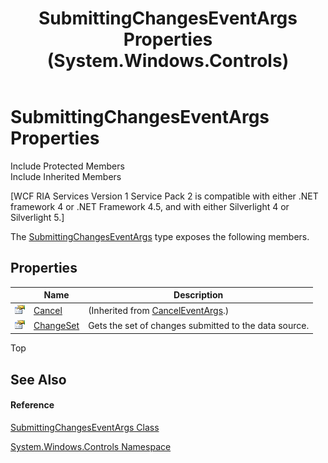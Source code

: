 ﻿---
title: SubmittingChangesEventArgs Properties (System.Windows.Controls)
TOCTitle: SubmittingChangesEventArgs Properties
ms:assetid: Properties.T:System.Windows.Controls.SubmittingChangesEventArgs
ms:mtpsurl: https://msdn.microsoft.com/en-us/library/system.windows.controls.submittingchangeseventargs_properties(v=VS.91)
ms:contentKeyID: 27196291
ms.date: 01/27/2012
mtps_version: v=VS.91
---

# SubmittingChangesEventArgs Properties

Include Protected Members  
Include Inherited Members  

\[WCF RIA Services Version 1 Service Pack 2 is compatible with either .NET framework 4 or .NET Framework 4.5, and with either Silverlight 4 or Silverlight 5.\]

The [SubmittingChangesEventArgs](ee708057\(v=vs.91\).md) type exposes the following members.

## Properties

<table>
<thead>
<tr class="header">
<th> </th>
<th>Name</th>
<th>Description</th>
</tr>
</thead>
<tbody>
<tr class="odd">
<td><img src="images\Ff422600.pubproperty(en-us,VS.91).gif" title="Public property" alt="Public property" /></td>
<td><a href="https://msdn.microsoft.com/en-us/library/e1bcat2e">Cancel</a></td>
<td>(Inherited from <a href="https://msdn.microsoft.com/en-us/library/9ws52wzb">CancelEventArgs</a>.)</td>
</tr>
<tr class="even">
<td><img src="images\Ff422600.pubproperty(en-us,VS.91).gif" title="Public property" alt="Public property" /></td>
<td><a href="ee707993(v=vs.91).md">ChangeSet</a></td>
<td>Gets the set of changes submitted to the data source.</td>
</tr>
</tbody>
</table>

Top

## See Also

#### Reference

[SubmittingChangesEventArgs Class](ee708057\(v=vs.91\).md)

[System.Windows.Controls Namespace](ms590941\(v=vs.91\).md)

